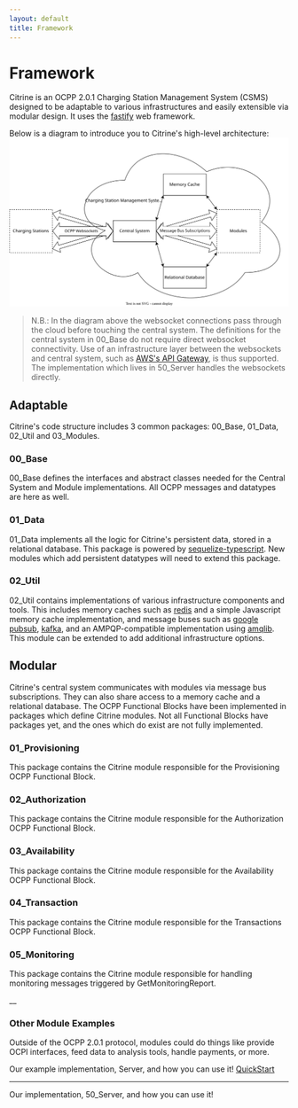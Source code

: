 ```yaml
---
layout: default
title: Framework
---
```


# Framework

Citrine is an OCPP 2.0.1 Charging Station Management System (CSMS) designed to be adaptable to various infrastructures and easily extensible via modular design. It uses the [fastify](https://github.com/fastify/fastify) web framework.

Below is a diagram to introduce you to Citrine's high-level architecture:
![Citrine's High-level Framework](/assets/images/CitrineFramework.drawio.svg)

> N.B.: In the diagram above the websocket connections pass through the cloud before touching the central system. The definitions for the central system in 00_Base do not require direct websocket connectivity. Use of an infrastructure layer between the websockets and central system, such as [AWS's API Gateway](https://docs.aws.amazon.com/apigateway/latest/developerguide/apigateway-websocket-api.html), is thus supported. The implementation which lives in 50_Server handles the websockets directly.

## Adaptable

Citrine's code structure includes 3 common packages: 00_Base, 01_Data, 02_Util and 03_Modules.

### 00_Base

00_Base defines the interfaces and abstract classes needed for the Central System and Module implementations. All OCPP messages and datatypes are here as well.

### 01_Data

01_Data implements all the logic for Citrine's persistent data, stored in a relational database. This package is powered by [sequelize-typescript](https://github.com/sequelize/sequelize-typescript). New modules which add persistent datatypes will need to extend this package.

### 02_Util

02_Util contains implementations of various infrastructure components and tools. This includes memory caches such as [redis](https://github.com/redis/redis) and a simple Javascript memory cache implementation, and message buses such as [google pubsub](https://github.com/googleapis/nodejs-pubsub), [kafka](https://github.com/tulios/kafkajs), and an AMPQP-compatible implementation using [amqlib](https://github.com/amqp-node/amqplib). This module can be extended to add additional infrastructure options.

## Modular

Citrine's central system communicates with modules via message bus subscriptions. They can also share access to a memory cache and a relational database.
The OCPP Functional Blocks have been implemented in packages which define Citrine modules. Not all Functional Blocks have packages yet, and the ones which do exist are not fully implemented.

### 01_Provisioning

This package contains the Citrine module responsible for the Provisioning OCPP Functional Block.

### 02_Authorization

This package contains the Citrine module responsible for the Authorization OCPP Functional Block.

### 03_Availability

This package contains the Citrine module responsible for the Availability OCPP Functional Block.

### 04_Transaction

This package contains the Citrine module responsible for the Transactions OCPP Functional Block.

### 05_Monitoring

This package contains the Citrine module responsible for handling monitoring messages triggered by GetMonitoringReport.

__

### Other Module Examples

Outside of the OCPP 2.0.1 protocol, modules could do things like provide OCPI interfaces, feed data to analysis tools, handle payments, or more.

Our example implementation, Server, and how you can use it! [QuickStart](/quickstart.html)

---

Our implementation, 50_Server, and how you can use it!
